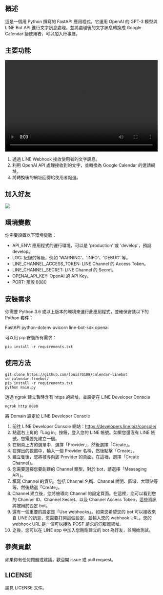 ## 概述

這是一個用 Python 撰寫的 FastAPI 應用程式，它運用 OpenAI 的 GPT-3 模型與 LINE Bot API 進行文字訊息處理，並將處理後的文字訊息轉換成 Google Calendar 給使用者，可以加入行事曆。

## 主要功能

<video src="https://raw.githubusercontent.com/louis70109/calendar-linebot/main/screenshot/recording.mov" controls="controls" width="500" height="300"></video>

1. 透過 LINE Webhook 接收使用者的文字訊息。
2. 利用 OpenAI API 處理接收到的文字，並轉換為 Google Calendar 的邀請網址。
3. 將轉換後的網址回傳給使用者點選。

## 加入好友

![](https://raw.githubusercontent.com/louis70109/calendar-linebot/main/screenshot/qrcode..jpeg)

## 環境變數

你需要設置以下環境變數：

- API_ENV: 應用程式的運行環境，可以是 'production' 或 'develop'，預設 develop。
- LOG: 紀錄的等級，例如 'WARNING'、'INFO'、'DEBUG' 等。
- LINE_CHANNEL_ACCESS_TOKEN: LINE Channel 的 Access Token。
- LINE_CHANNEL_SECRET: LINE Channel 的 Secret。
- OPENAI_API_KEY: OpenAI 的 API Key。
- PORT: 預設 8080

## 安裝需求

你需要 Python 3.6 或以上版本的環境來運行此應用程式，並確保安裝以下的 Python 套件：

FastAPI
python-dotenv
uvicorn
line-bot-sdk
openai

可以用 pip 安裝所有需求：

```
pip install -r requirements.txt
```

## 使用方法

```
git clone https://github.com/louis70109/calendar-linebot
cd calendar-linebot/
pip install -r requirements.txt
python main.py
```

透過 ngrok 建立暫時含有 https 的網址，並設定在 LINE Developer Console

```
ngrok http 8080
```

將 Domain 設定於 LINE Developer Console

1. 前往 LINE Developer Console 網站：https://developers.line.biz/console/
2. 點選右上角的「Log in」按鈕，登入您的 LINE 帳號。如果您還沒有 LINE 帳號，您需要先建立一個。
3. 在網頁上方的選單中，選擇「Provider」，然後選擇「Create」。
4. 在彈出的視窗中，輸入一個 Provider 名稱，然後點擊「Create」。
5. 建立隻後，您將被導向該 Provider 的頁面。在這裡，選擇「Create Channel」。
6. 您需要選擇您要創建的 Channel 類型，對於 bot，請選擇「Messaging API」。
7. 填寫 Channel 的資訊，包括 Channel 名稱、Channel 說明、區域、大頭貼等等，然後點選「Create」。
8. Channel 建立後，您將被導向 Channel 的設定頁面。在這裡，您可以看到您的 Channel ID、Channel Secret、以及 Channel Access Token，這些資訊將被用於設定 bot。
9. 還有一個重要的設定是「Use webhooks」。如果您希望您的 bot 可以接收來自 LINE 的訊息，您需要打開這個設定，並輸入您的 webhook URL。您的 webhook URL 是一個可以接收 POST 請求的伺服器網址。
10. 之後，您可以在 LINE app 中加入您剛剛建立的 bot 為好友，並開始測試。

## 參與貢獻

如果你有任何問題或建議，歡迎開 issue 或 pull request。

## LICENSE

請見 LICENSE 文件。
